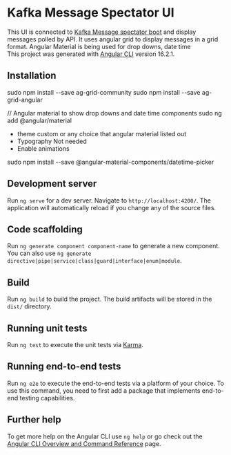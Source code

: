 # Kafka Message Spectator UI

This UI is connected to <a href="https://github.com/kotari4u/kafka-message-spectator/blob/phase-1/kafka-message-spectate-boot/README.md">Kafka Message spectator boot</a>
and display messages polled by API. It uses angular grid to display messages in a grid format. Angular Material is being used for drop downs, date time
<br/>
This project was generated with [Angular CLI](https://github.com/angular/angular-cli) version 16.2.1.

## Installation
sudo npm install --save ag-grid-community
sudo npm install --save ag-grid-angular

// Angular material to show drop downs and date time components
sudo ng add @angular/material
  -  theme custom or any choice that angular material listed out
  -  Typography Not needed
  -  Enable animations

sudo npm install --save  @angular-material-components/datetime-picker

## Development server

Run `ng serve` for a dev server. Navigate to `http://localhost:4200/`. The application will automatically reload if you change any of the source files.

## Code scaffolding

Run `ng generate component component-name` to generate a new component. You can also use `ng generate directive|pipe|service|class|guard|interface|enum|module`.

## Build

Run `ng build` to build the project. The build artifacts will be stored in the `dist/` directory.

## Running unit tests

Run `ng test` to execute the unit tests via [Karma](https://karma-runner.github.io).

## Running end-to-end tests

Run `ng e2e` to execute the end-to-end tests via a platform of your choice. To use this command, you need to first add a package that implements end-to-end testing capabilities.

## Further help

To get more help on the Angular CLI use `ng help` or go check out the [Angular CLI Overview and Command Reference](https://angular.io/cli) page.
